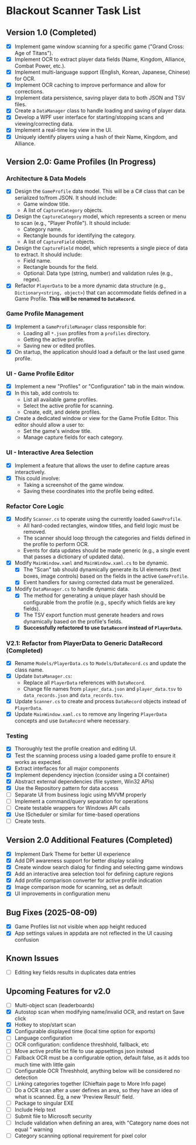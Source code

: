 # Blackout Scanner Task List

## Version 1.0 (Completed)

- [x] Implement game window scanning for a specific game ("Grand Cross: Age of Titans").
- [x] Implement OCR to extract player data fields (Name, Kingdom, Alliance, Combat Power, etc.).
- [x] Implement multi-language support (English, Korean, Japanese, Chinese) for OCR.
- [x] Implement OCR caching to improve performance and allow for corrections.
- [x] Implement data persistence, saving player data to both JSON and TSV files.
- [x] Create a `DataManager` class to handle loading and saving of player data.
- [x] Develop a WPF user interface for starting/stopping scans and viewing/correcting data.
- [x] Implement a real-time log view in the UI.
- [x] Uniquely identify players using a hash of their Name, Kingdom, and Alliance.

## Version 2.0: Game Profiles (In Progress)

### Architecture & Data Models
- [x] Design the `GameProfile` data model. This will be a C# class that can be serialized to/from JSON. It should include:
    - Game window title.
    - A list of `CaptureCategory` objects.
- [x] Design the `CaptureCategory` model, which represents a screen or menu to scan (e.g., "Player Profile"). It should include:
    - Category name.
    - Rectangle bounds for identifying the category.
    - A list of `CaptureField` objects.
- [x] Design the `CaptureField` model, which represents a single piece of data to extract. It should include:
    - Field name.
    - Rectangle bounds for the field.
    - Optional: Data type (string, number) and validation rules (e.g., regex).
- [x] Refactor `PlayerData` to be a more dynamic data structure (e.g., `Dictionary<string, object>`) that can accommodate fields defined in a Game Profile. **This will be renamed to `DataRecord`.**

### Game Profile Management
- [x] Implement a `GameProfileManager` class responsible for:
    - Loading all `*.json` profiles from a `profiles` directory.
    - Getting the active profile.
    - Saving new or edited profiles.
- [x] On startup, the application should load a default or the last used game profile.

### UI - Game Profile Editor
- [x] Implement a new "Profiles" or "Configuration" tab in the main window.
- [x] In this tab, add controls to:
    - List all available game profiles.
    - Select the active profile for scanning.
    - Create, edit, and delete profiles.
- [x] Create a dedicated window or view for the Game Profile Editor. This editor should allow a user to:
    - Set the game's window title.
    - Manage capture fields for each category.

### UI - Interactive Area Selection
- [x] Implement a feature that allows the user to define capture areas interactively.
- [x] This could involve:
    - Taking a screenshot of the game window.
    - Saving these coordinates into the profile being edited.

### Refactor Core Logic
- [x] Modify `Scanner.cs` to operate using the currently loaded `GameProfile`.
    - All hard-coded rectangles, window titles, and field logic must be removed.
    - The scanner should loop through the categories and fields defined in the profile to perform OCR.
    - Events for data updates should be made generic (e.g., a single event that passes a dictionary of updated data).
- [x] Modify `MainWindow.xaml` and `MainWindow.xaml.cs` to be dynamic.
    - [x] The "Scan" tab should dynamically generate its UI elements (text boxes, image controls) based on the fields in the active `GameProfile`.
    - [x] Event handlers for saving corrected data must be generalized.
- [x] Modify `DataManager.cs` to handle dynamic data.
    - [x] The method for generating a unique player hash should be configurable from the profile (e.g., specify which fields are key fields).
    - [x] The TSV export function must generate headers and rows dynamically based on the profile's fields.
    - [x] **Successfully refactored to use `DataRecord` instead of `PlayerData`.**

### V2.1: Refactor from PlayerData to Generic DataRecord (Completed)
- [x] Rename `Models/PlayerData.cs` to `Models/DataRecord.cs` and update the class name.
- [x] Update `DataManager.cs`:
    - Replace all `PlayerData` references with `DataRecord`.
    - Change file names from `player_data.json` and `player_data.tsv` to `data_records.json` and `data_records.tsv`.
- [x] Update `Scanner.cs` to create and process `DataRecord` objects instead of `PlayerData`.
- [x] Update `MainWindow.xaml.cs` to remove any lingering `PlayerData` concepts and use `DataRecord` where necessary.

### Testing
- [x] Thoroughly test the profile creation and editing UI.
- [x] Test the scanning process using a loaded game profile to ensure it works as expected.
- [x] Extract interfaces for all major components
- [x] Implement dependency injection (consider using a DI container)
- [x] Abstract external dependencies (file system, Win32 APIs)
- [x] Use the Repository pattern for data access
- [ ] Separate UI from business logic using MVVM properly
- [ ] Implement a command/query separation for operations
- [ ] Create testable wrappers for Windows API calls
- [x] Use IScheduler or similar for time-based operations
- [ ] Create tests.

## Version 2.0 Additional Features (Completed)
- [x] Implement Dark Theme for better UI experience
- [x] Add DPI awareness support for better display scaling
- [x] Create window search dialog for finding and selecting game windows
- [x] Add an interactive area selection tool for defining capture regions
- [x] Add profile comparison converter for active profile indication
- [x] Image comparison mode for scanning, set as default
- [x] UI improvements in configuration menu

## Bug Fixes (2025-08-09)
- [x] Game Profiles list not visible when app height reduced
- [x] App settings values in appdata are not reflected in the UI causing confusion

## Known Issues
- [ ] Editing key fields results in duplicates data entries

## Upcoming Features for v2.0
- [ ] Multi-object scan (leaderboards)
- [x] Autostop scan when modifying name/invalid OCR, and restart on Save click
- [x] Hotkey to stop/start scan
- [x] Configurable displayed time (local time option for exports)
- [ ] Language configuration
- [ ] OCR configuration: confidence threshhold, fallback, etc
- [ ] Move active profile txt file to use appsettings json instead
- [ ] Fallback OCR must be a configurable option, default false, as it adds too much time with little gain
- [ ] Configurable OCR Threshhold, anything below will be considered no detection
- [ ] Linking categories together (Chieftain page to More Info page)
- [ ] Do a OCR scan after a user defines an area, so they have an idea of what is scanned. Eg, a new 'Preview Result' field.
- [ ] Package to singular EXE
- [ ] Include Help text
- [ ] Submit file to Microsoft security
- [ ] Include validation when defining an area, with "Category name does not equal <text found>" warning
- [ ] Category scanning optional requirement for pixel color
